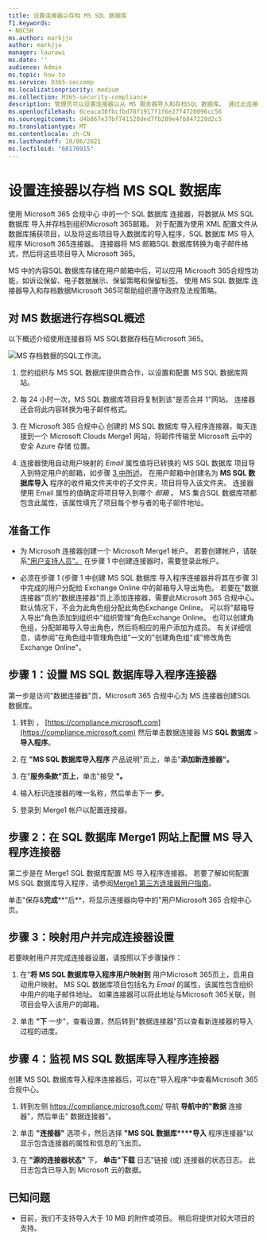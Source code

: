 ```yaml
---
title: 设置连接器以存档 MS SQL 数据库
f1.keywords:
- NOCSH
ms.author: markjjo
author: markjjo
manager: laurawi
ms.date: ''
audience: Admin
ms.topic: how-to
ms.service: O365-seccomp
ms.localizationpriority: medium
ms.collection: M365-security-compliance
description: 管理员可以设置连接器以从 MS 服务器导入和存档SQL 数据库。 通过此连接器，可以在 Microsoft 365 中存档来自第三方数据源Microsoft 365。 在存档此数据后，可以使用合规性功能（如合法保留、内容搜索和保留策略）管理第三方数据。
ms.openlocfilehash: 6ceaca30fbcfbd78f1917f1f6e27f4720096cc56
ms.sourcegitcommit: d4b867e37bf741528ded7fb289e4f6847228d2c5
ms.translationtype: MT
ms.contentlocale: zh-CN
ms.lasthandoff: 10/06/2021
ms.locfileid: "60170915"
---
```

# <a name="set-up-a-connector-to-archive-data-from-ms-sql-database"></a>设置连接器以存档 MS SQL 数据库

使用 Microsoft 365 合规中心 中的一个 SQL 数据库 连接器，将数据从 MS SQL 数据库 导入并存档到组织Microsoft 365邮箱。 对于配置为使用 XML 配置文件从数据库捕获项目，以及将这些项目导入数据库的导入程序，SQL 数据库 MS 导入程序 Microsoft 365连接器。 连接器将 MS 邮箱SQL 数据库转换为电子邮件格式，然后将这些项目导入 Microsoft 365。

MS 中的内容SQL 数据库存储在用户邮箱中后，可以应用 Microsoft 365合规性功能，如诉讼保留、电子数据展示、保留策略和保留标签。 使用 MS SQL 数据库 连接器导入和存档数据Microsoft 365可帮助组织遵守政府及法规策略。

## <a name="overview-of-archiving-the-ms-sql-data"></a>对 MS 数据进行存档SQL概述

以下概述介绍使用连接器将 MS SQL数据存档在Microsoft 365。

![MS 存档数据的SQL工作流。](../media/MSSQLDatabaseConnectorWorkflow.png)

1. 您的组织与 MS SQL 数据库提供商合作，以设置和配置 MS SQL 数据库网站。

2. 每 24 小时一次，MS SQL 数据库项目将复制到该"是否合并 1"网站。 连接器还会将此内容转换为电子邮件格式。

3. 在 Microsoft 365 合规中心 创建的 MS SQL 数据库 导入程序连接器，每天连接到一个 Microsoft Clouds Merge1 网站，将邮件传输至 Microsoft 云中的安全 Azure 存储 位置。

4. 连接器使用自动用户映射的 *Email* 属性值将已转换的 MS SQL 数据库 项目导入到特定用户的邮箱，如步骤 [3 中所述](#step-3-map-users-and-complete-the-connector-setup)。 在用户邮箱中创建名为 **MS SQL 数据库导入** 程序的收件箱文件夹中的子文件夹，项目将导入该文件夹。 连接器使用 Email 属性的值确定将项目导入到哪个 *邮箱* 。 MS 集合SQL 数据库项都包含此属性，该属性填充了项目每个参与者的电子邮件地址。

## <a name="before-you-begin"></a>准备工作

- 为 Microsoft 连接器创建一个 Microsoft Merge1 帐户。 若要创建帐户，请联系["用户支持人员"。](https://www.veritas.com/content/support/) 在步骤 1 中创建连接器时，需要登录此帐户。

- 必须在步骤 1 (步骤 1 中创建 MS SQL 数据库 导入程序连接器并将其在步骤 3) 中完成的用户分配给 Exchange Online 中的邮箱导入导出角色。 若要在"数据连接器"页的"数据连接器"页上添加连接器，需要此Microsoft 365 合规中心。 默认情况下，不会为此角色组分配此角色Exchange Online。 可以将"邮箱导入导出"角色添加到组织中"组织管理"角色Exchange Online。 也可以创建角色组，分配邮箱导入导出角色，然后将相应的用户添加为成员。 有关详细信息，请参阅"在角色[](/Exchange/permissions-exo/role-groups#create-role-groups)组中管理角色组[](/Exchange/permissions-exo/role-groups#modify-role-groups)"一文的"创建角色组"或"修改角色Exchange Online"。

## <a name="step-1-set-up-the-ms-sql-database-importer-connector"></a>步骤 1：设置 MS SQL 数据库导入程序连接器

第一步是访问"数据连接器"页，Microsoft 365 合规中心为 MS 连接器创建SQL 数据库。

1. 转到 ， [https://compliance.microsoft.com](https://compliance.microsoft.com) 然后单击数据连接器 MS **SQL 数据库**  >  **导入程序**。

2. 在 **"MS SQL 数据库导入程序** 产品说明"页上，单击"**添加新连接器"。**

3. 在"**服务条款"页上**，单击"接受 **"。**

4. 输入标识连接器的唯一名称，然后单击下一 **步**。

5. 登录到 Merge1 帐户以配置连接器。

## <a name="step-2-configure-the-ms-sql-database-importer-connector-on-the-veritas-merge1-site"></a>步骤 2：在 SQL 数据库 Merge1 网站上配置 MS 导入程序连接器

第二步是在 Merge1 SQL 数据库配置 MS 导入程序连接器。 若要了解如何配置 MS SQL 数据库导入程序，请参阅[Merge1 第三方连接器用户指南](https://docs.ms.merge1.globanetportal.com/Merge1%20Third-Party%20Connectors%20MS%20SQL%20Database%20Importer%20User%20Guide%20.pdf)。

单击"保存&**完成****"后**，将显示连接器向导中的"用户Microsoft 365 合规中心页。

## <a name="step-3-map-users-and-complete-the-connector-setup"></a>步骤 3：映射用户并完成连接器设置

若要映射用户并完成连接器设置，请按照以下步骤操作：

1. 在"**将 MS SQL 数据库导入程序用户映射到** 用户Microsoft 365页上，启用自动用户映射。 MS SQL 数据库项目包括名为 *Email* 的属性，该属性包含组织中用户的电子邮件地址。 如果连接器可以将此地址与Microsoft 365关联，则项目会导入该用户的邮箱。

2. 单击 **"下** 一步"，查看设置，然后转到"数据连接器"页以查看新连接器的导入过程的进度。

## <a name="step-4-monitor-the-ms-sql-database-importer-connector"></a>步骤 4：监视 MS SQL 数据库导入程序连接器

创建 MS SQL 数据库导入程序连接器后，可以在"导入程序"中查看Microsoft 365 合规中心。

1. 转到左侧 <https://compliance.microsoft.com/> 导航 **导航中的"数据** 连接器"，然后单击" 数据连接器"。

2. 单击 **"连接器"** 选项卡，然后选择 **"MS SQL 数据库****导入** 程序连接器"以显示包含连接器的属性和信息的飞出页。

3. 在 **"源的连接器状态"** 下， **单击"下载** 日志"链接 (或) 连接器的状态日志。 此日志包含已导入到 Microsoft 云的数据。

## <a name="known-issues"></a>已知问题

- 目前，我们不支持导入大于 10 MB 的附件或项目。 稍后将提供对较大项目的支持。